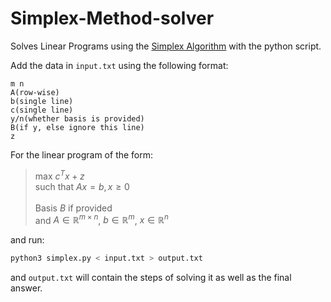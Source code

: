 # Simplex-Method-solver

Solves Linear Programs using the [Simplex Algorithm](https://en.wikipedia.org/wiki/Simplex_algorithm) with the python script.

Add the data in `input.txt` using the following format:
```
m n
A(row-wise)
b(single line)
c(single line)
y/n(whether basis is provided)
B(if y, else ignore this line)
z
```
For the linear program of the form: 
>max $c^Tx + z$ \
such that $Ax=b, x \ge 0$ \
\
Basis $B$ if provided \
and $A \in \mathbb{R}^{m \times n}$, $b \in \mathbb{R}^m$, $x \in \mathbb{R}^n$


and run:

```bash
python3 simplex.py < input.txt > output.txt
```

and `output.txt` will contain the steps of solving it as well as the final answer.
